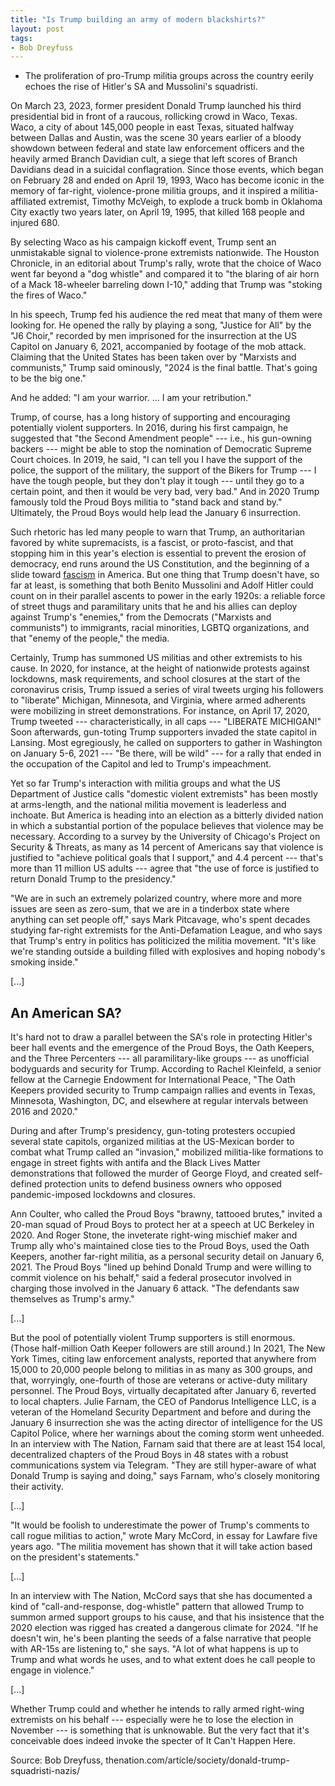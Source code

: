 ```yaml
---
title: "Is Trump building an army of modern blackshirts?"
layout: post
tags:
- Bob Dreyfuss
---
```


- The proliferation of pro-Trump militia groups across the country eerily echoes the rise of Hitler's SA and Mussolini's squadristi.

On March 23, 2023, former president Donald Trump launched his third presidential bid in front of a raucous, rollicking crowd in Waco, Texas. Waco, a city of about 145,000 people in east Texas, situated halfway between Dallas and Austin, was the scene 30 years earlier of a bloody showdown between federal and state law enforcement officers and the heavily armed Branch Davidian cult, a siege that left scores of Branch Davidians dead in a suicidal conflagration. Since those events, which began on February 28 and ended on April 19, 1993, Waco has become iconic in the memory of far-right, violence-prone militia groups, and it inspired a militia-affiliated extremist, Timothy McVeigh, to explode a truck bomb in Oklahoma City exactly two years later, on April 19, 1995, that killed 168 people and injured 680.

By selecting Waco as his campaign kickoff event, Trump sent an unmistakable signal to violence-prone extremists nationwide. The Houston Chronicle, in an editorial about Trump's rally, wrote that the choice of Waco went far beyond a "dog whistle" and compared it to "the blaring of air horn of a Mack 18-wheeler barreling down I-10," adding that Trump was "stoking the fires of Waco."

In his speech, Trump fed his audience the red meat that many of them were looking for. He opened the rally by playing a song, "Justice for All" by the "J6 Choir," recorded by men imprisoned for the insurrection at the US Capitol on January 6, 2021, accompanied by footage of the mob attack. Claiming that the United States has been taken over by "Marxists and communists," Trump said ominously, "2024 is the final battle. That's going to be the big one."

And he added: "I am your warrior. ... I am your retribution."

Trump, of course, has a long history of supporting and encouraging potentially violent supporters. In 2016, during his first campaign, he suggested that "the Second Amendment people" --- i.e., his gun-owning backers --- might be able to stop the nomination of Democratic Supreme Court choices. In 2019, he said, "I can tell you I have the support of the police, the support of the military, the support of the Bikers for Trump --- I have the tough people, but they don't play it tough --- until they go to a certain point, and then it would be very bad, very bad." And in 2020 Trump famously told the Proud Boys militia to "stand back and stand by." Ultimately, the Proud Boys would help lead the January 6 insurrection.

Such rhetoric has led many people to warn that Trump, an authoritarian favored by white supremacists, is a fascist, or proto-fascist, and that stopping him in this year's election is essential to prevent the erosion of democracy, end runs around the US Constitution, and the beginning of a slide toward [fascism](https://www.gregraven.org/stories/definitionisms) in America. But one thing that Trump doesn't have, so far at least, is something that both Benito Mussolini and Adolf Hitler could count on in their parallel ascents to power in the early 1920s: a reliable force of street thugs and paramilitary units that he and his allies can deploy against Trump's "enemies," from the Democrats ("Marxists and communists") to immigrants, racial minorities, LGBTQ organizations, and that "enemy of the people," the media.

Certainly, Trump has summoned US militias and other extremists to his cause. In 2020, for instance, at the height of nationwide protests against lockdowns, mask requirements, and school closures at the start of the coronavirus crisis, Trump issued a series of viral tweets urging his followers to "liberate" Michigan, Minnesota, and Virginia, where armed adherents were mobilizing in street demonstrations. For instance, on April 17, 2020, Trump tweeted --- characteristically, in all caps --- "LIBERATE MICHIGAN!" Soon afterwards, gun-toting Trump supporters invaded the state capitol in Lansing. Most egregiously, he called on supporters to gather in Washington on January 5-6, 2021 --- "Be there, will be wild" --- for a rally that ended in the occupation of the Capitol and led to Trump's impeachment.

Yet so far Trump's interaction with militia groups and what the US Department of Justice calls "domestic violent extremists" has been mostly at arms-length, and the national militia movement is leaderless and inchoate. But America is heading into an election as a bitterly divided nation in which a substantial portion of the populace believes that violence may be necessary. According to a survey by the University of Chicago's Project on Security & Threats, as many as 14 percent of Americans say that violence is justified to "achieve political goals that I support," and 4.4 percent --- that's more than 11 million US adults --- agree that "the use of force is justified to return Donald Trump to the presidency."

"We are in such an extremely polarized country, where more and more issues are seen as zero-sum, that we are in a tinderbox state where anything can set people off," says Mark Pitcavage, who's spent decades studying far-right extremists for the Anti-Defamation League, and who says that Trump's entry in politics has politicized the militia movement. "It's like we're standing outside a building filled with explosives and hoping nobody's smoking inside."

[...]

## An American SA?

It's hard not to draw a parallel between the SA's role in protecting Hitler's beer hall events and the emergence of the Proud Boys, the Oath Keepers, and the Three Percenters --- all paramilitary-like groups --- as unofficial bodyguards and security for Trump. According to Rachel Kleinfeld, a senior fellow at the Carnegie Endowment for International Peace, "The Oath Keepers provided security to Trump campaign rallies and events in Texas, Minnesota, Washington, DC, and elsewhere at regular intervals between 2016 and 2020."

During and after Trump's presidency, gun-toting protesters occupied several state capitols, organized militias at the US-Mexican border to combat what Trump called an "invasion," mobilized militia-like formations to engage in street fights with antifa and the Black Lives Matter demonstrations that followed the murder of George Floyd, and created self-defined protection units to defend business owners who opposed pandemic-imposed lockdowns and closures.

Ann Coulter, who called the Proud Boys "brawny, tattooed brutes," invited a 20-man squad of Proud Boys to protect her at a speech at UC Berkeley in 2020. And Roger Stone, the inveterate right-wing mischief maker and Trump ally who's maintained close ties to the Proud Boys, used the Oath Keepers, another far-right militia, as a personal security detail on January 6, 2021. The Proud Boys "lined up behind Donald Trump and were willing to commit violence on his behalf," said a federal prosecutor involved in charging those involved in the January 6 attack. "The defendants saw themselves as Trump's army."

[...]

But the pool of potentially violent Trump supporters is still enormous. (Those half-million Oath Keeper followers are still around.) In 2021, The New York Times, citing law enforcement analysts, reported that anywhere from 15,000 to 20,000 people belong to militias in as many as 300 groups, and that, worryingly, one-fourth of those are veterans or active-duty military personnel. The Proud Boys, virtually decapitated after January 6, reverted to local chapters. Julie Farnam, the CEO of Pandorus Intelligence LLC, is a veteran of the Homeland Security Department and before and during the January 6 insurrection she was the acting director of intelligence for the US Capitol Police, where her warnings about the coming storm went unheeded. In an interview with The Nation, Farnam said that there are at least 154 local, decentralized chapters of the Proud Boys in 48 states with a robust communications system via Telegram. "They are still hyper-aware of what Donald Trump is saying and doing," says Farnam, who's closely monitoring their activity.

[...]

"It would be foolish to underestimate the power of Trump's comments to call rogue militias to action," wrote Mary McCord, in essay for Lawfare five years ago. "The militia movement has shown that it will take action based on the president's statements."

[...]

In an interview with The Nation, McCord says that she has documented a kind of "call-and-response, dog-whistle" pattern that allowed Trump to summon armed support groups to his cause, and that his insistence that the 2020 election was rigged has created a dangerous climate for 2024. "If he doesn't win, he's been planting the seeds of a false narrative that people with AR-15s are listening to," she says. "A lot of what happens is up to Trump and what words he uses, and to what extent does he call people to engage in violence."

[...]

Whether Trump could and whether he intends to rally armed right-wing extremists on his behalf --- especially were he to lose the election in November --- is something that is unknowable. But the very fact that it's conceivable does indeed invoke the specter of It Can't Happen Here.

Source: Bob Dreyfuss, thenation.com/article/society/donald-trump-squadristi-nazis/
